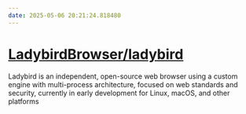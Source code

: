 ```yaml
---
date: 2025-05-06 20:21:24.818480
---
```


# [LadybirdBrowser/ladybird](https://github.com/LadybirdBrowser/ladybird)

Ladybird is an independent, open-source web browser using a custom engine with multi-process architecture, focused on web standards and security, currently in early development for Linux, macOS, and other platforms